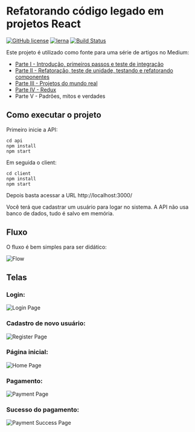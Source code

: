 # Refatorando código legado em projetos React

[![GitHub license](https://img.shields.io/badge/license-MIT-blue.svg)](https://github.com/facebook/react/blob/master/LICENSE) [![lerna](https://img.shields.io/badge/maintained%20with-lerna-cc00ff.svg)](https://lerna.js.org/) [![Build Status](https://travis-ci.org/megatroom/refactoring-react-legacy-code.svg?branch=master)](https://travis-ci.org/megatroom/refactoring-react-legacy-code)

Este projeto é utilizado como fonte para uma série de artigos no Medium:

- [Parte I - Introdução, primeiros passos e teste de integração](https://medium.com/m4u-tech/refatorando-c%C3%B3digo-legado-em-projetos-react-parte-i-2214fd9ee04d)
- [Parte II - Refatoração, teste de unidade, testando e refatorando componentes](https://medium.com/m4u-tech/refatorando-c%C3%B3digo-legado-em-projetos-react-parte-ii-f3c1d898c11e)
- [Parte III - Projetos do mundo real](https://medium.com/m4u-tech/refatorando-c%C3%B3digo-legado-em-projetos-react-parte-iii-9b6bf4a1c98e)
- [Parte IV - Redux](https://medium.com/m4u-tech/refatorando-c%C3%B3digo-legado-em-projetos-react-parte-iv-2913d1251305)
- Parte V - Padrões, mitos e verdades

## Como executar o projeto

Primeiro inicie a API:

```
cd api
npm install
npm start
```

Em seguida o client:

```
cd client
npm install
npm start
```

Depois basta acessar a URL http://localhost:3000/

Você terá que cadastrar um usuário para logar no sistema. A API não usa banco de dados, tudo é salvo em memória.

## Fluxo

O fluxo é bem simples para ser didático:

![Flow](docs/flow.png)

## Telas

### Login:

![Login Page](docs/login-page.png)

### Cadastro de novo usuário:

![Register Page](docs/register-page.png)

### Página inicial:

![Home Page](docs/home-page.png)

### Pagamento:

![Payment Page](docs/payment-page.png)

### Sucesso do pagamento:

![Payment Success Page](docs/payment-success-page.png)
